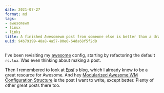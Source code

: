```yaml
---
date: 2021-07-27
format: md
tags:
- awesomewm
- linux
- links
title: A finished Awesomewm post from someone else is better than a draft from me
uuid: 94b79199-48a8-4a57-80e8-64da68f5f2d8
---
```


[awesome]: https://awesomewm.org

I've been revisiting my [awesome][] config, starting by refactoring the default `rc.lua`.  Was even
thinking about making a post.

[Modularized Awesome WM Configuration Structure]: http://epsi-rns.github.io/desktop/2016/07/06/modularized-awesome-structure.html

[Epsi]: http://epsi-rns.github.io

Then I remembered to look at [Epsi][]'s blog, which I already knew to be a great resource for
Awesome.  And hey [Modularized Awesome WM Configuration Structure][] is the post I want to write,
except better. Plenty of other great posts there too.